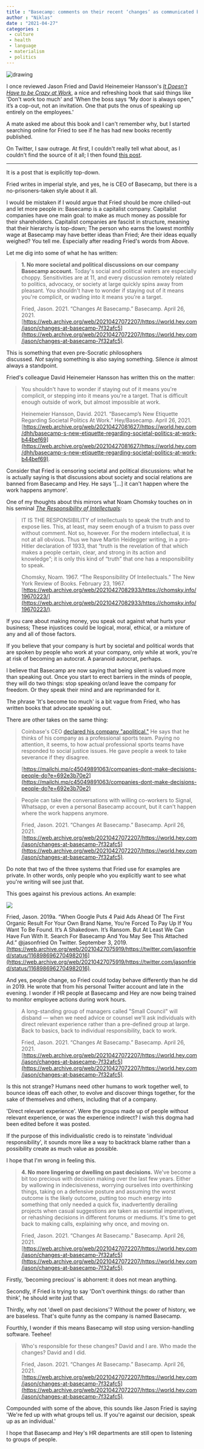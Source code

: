```yaml
---
title : "Basecamp: comments on their recent ‘changes’ as communicated by Jason Fried"
author : "Niklas"
date : "2021-04-27"
categories : 
 - culture
 - health
 - language
 - materialism
 - politics
---
```


![drawing](https://niklasblog.com/wp-content/Team-work.png)

I once reviewed Jason Fried and David Heinemeier Hansson's _[It Doesn't Have to be Crazy at Work](https://niklasblog.com/?p=21955)_, a nice and refreshing book that said things like 'Don't work too much' and 'When the boss says “My door is always open,” it’s a cop-out, not an invitation. One that puts the onus of speaking up entirely on the employees.'

A mate asked me about this book and I can't remember why, but I started searching online for Fried to see if he has had new books recently published.

On Twitter, I saw outrage. At first, I couldn't really tell what about, as I couldn't find the source of it all; I then found [this post](https://world.hey.com/jason/changes-at-basecamp-7f32afc5).

* * *

It is a post that is explicitly top-down.

Fried writes in imperial style, and yes, he is CEO of Basecamp, but there is a no-prisoners-taken style about it all.

I would be mistaken if I would argue that Fried should be more chilled-out and let more people in: Basecamp is a capitalist company. Capitalist companies have one main goal: to make as much money as possible for their shareholders. Capitalist companies are fascist in structure, meaning that their hierarchy is top-down; The person who earns the lowest monthly wage at Basecamp may have better ideas than Fried; Are their ideas equally weighed? You tell me. Especially after reading Fried's words from Above.

Let me dig into some of what he has written:

> **1\. No more societal and political discussions on our company Basecamp account.** Today's social and political waters are especially choppy. Sensitivities are at 11, and every discussion remotely related to politics, advocacy, or society at large quickly spins away from pleasant. You shouldn't have to wonder if staying out of it means you're complicit, or wading into it means you're a target.
> 
> Fried, Jason. 2021. “Changes At Basecamp.” Basecamp. April 26, 2021. [https://web.archive.org/web/20210427072207/https://world.hey.com/jason/changes-at-basecamp-7f32afc5](https://web.archive.org/web/20210427072207/https://world.hey.com/jason/changes-at-basecamp-7f32afc5).

This is something that even pre-Socratic philosophers discussed. _Not_ saying something is also saying something. Silence _is_ almost always a standpoint.

Fried's colleague David Heinemeier Hansson has written this on the matter:

> You shouldn't have to wonder if staying out of it means you're complicit, or stepping into it means you're a target. That is difficult enough outside of work, but almost impossible at work.
> 
> Heinemeier Hansson, David. 2021. “Basecamp’s New Etiquette Regarding Societal Politics At Work.” Hey/Basecamp. April 26, 2021. [https://web.archive.org/web/20210427081627/https://world.hey.com/dhh/basecamp-s-new-etiquette-regarding-societal-politics-at-work-b44bef69](https://web.archive.org/web/20210427081627/https://world.hey.com/dhh/basecamp-s-new-etiquette-regarding-societal-politics-at-work-b44bef69).

Consider that Fried is censoring societal and political discussions: what he is actually saying is that discussions about society and social relations are banned from Basecamp and Hey. He says '\[...\] it can't happen where the work happens anymore'.

One of my thoughts about this mirrors what Noam Chomsky touches on in his seminal _[The Responsibility of Intellectuals](https://chomsky.info/19670223/):_

> IT IS THE RESPONSIBILITY of intellectuals to speak the truth and to expose lies. This, at least, may seem enough of a truism to pass over without comment. Not so, however. For the modern intellectual, it is not at all obvious. Thus we have Martin Heidegger writing, in a pro-Hitler declaration of 1933, that “truth is the revelation of that which makes a people certain, clear, and strong in its action and knowledge”; it is only this kind of “truth” that one has a responsibility to speak.
> 
> Chomsky, Noam. 1967. “The Responsibility Of Intellectuals.” The New York Review of Books. February 23, 1967. [https://web.archive.org/web/20210427082933/https://chomsky.info/19670223/](https://web.archive.org/web/20210427082933/https://chomsky.info/19670223/).

If you care about making money, you speak out against what hurts your business; These injustices could be logical, moral, ethical, or a mixture of any and all of those factors.

If you believe that your company is hurt by societal and political words that are spoken by people who work at your company, only while at work, you're at risk of becoming an autocrat. A paranoid autocrat, perhaps.

I believe that Basecamp are now saying that being silent is valued more than speaking out. Once you start to erect barriers in the minds of people, they will do two things: stop speaking or/and leave the company for freedom. Or they speak their mind and are reprimanded for it.

The phrase 'It's become too much' is a bit vague from Fried, who has written books that advocate speaking out.

There are other takes on the same thing:

> Coinbase's CEO [declared his company "apolitical."](https://blog.coinbase.com/coinbase-is-a-mission-focused-company-af882df8804) He says that he thinks of his company as a professional sports team. Paying no attention, it seems, to how actual professional sports teams have responded to social justice issues. He gave people a week to take severance if they disagree.
> 
> [https://mailchi.mp/c45049891063/companies-dont-make-decisions-people-do?e=692e3b70e2](https://mailchi.mp/c45049891063/companies-dont-make-decisions-people-do?e=692e3b70e2)

<script note="" src="https://cdn.jsdelivr.net/gh/Blogger-Peer-Review/quotebacks@1/quoteback.js"></script>

> People can take the conversations with willing co-workers to Signal, Whatsapp, or even a personal Basecamp account, but it can't happen where the work happens anymore.
> 
> Fried, Jason. 2021. “Changes At Basecamp.” Basecamp. April 26, 2021. [https://web.archive.org/web/20210427072207/https://world.hey.com/jason/changes-at-basecamp-7f32afc5](https://web.archive.org/web/20210427072207/https://world.hey.com/jason/changes-at-basecamp-7f32afc5).

Do note that two of the three systems that Fried use for examples are private. In other words, only people who you explicitly want to see what you're writing will see just that.

This goes against his previous actions. An example:

![](https://niklasblog.com/wp-content/image-80.png)

Fried, Jason. 2019a. “When Google Puts 4 Paid Ads Ahead Of The First Organic Result For Your Own Brand Name, You’re Forced To Pay Up If You Want To Be Found. It’s A Shakedown. It’s Ransom. But At Least We Can Have Fun With It. Search For Basecamp And You May See This Attached Ad.” @jasonfried On Twitter. September 3, 2019. [https://web.archive.org/web/20210427075919/https://twitter.com/jasonfried/status/1168986962704982016](https://web.archive.org/web/20210427075919/https://twitter.com/jasonfried/status/1168986962704982016).

And yes, people change, so Fried could today behave differently than he did in 2019. He wrote that from his personal Twitter account and late in the evening. I wonder if HR people at Basecamp and Hey are now being trained to monitor employee actions during work hours.

> A long-standing group of managers called "Small Council" will disband — when we need advice or counsel we'll ask individuals with direct relevant experience rather than a pre-defined group at large. Back to basics, back to individual responsibility, back to work.
> 
> Fried, Jason. 2021. “Changes At Basecamp.” Basecamp. April 26, 2021. [https://web.archive.org/web/20210427072207/https://world.hey.com/jason/changes-at-basecamp-7f32afc5](https://web.archive.org/web/20210427072207/https://world.hey.com/jason/changes-at-basecamp-7f32afc5).

Is this not strange? Humans need other humans to work together well, to bounce ideas off each other, to evolve and discover things together, for the sake of themselves and others, including that of a company.

'Direct relevant experience'. Were the groups made up of people without relevant experience, or was the experience indirect? I wish this dogma had been edited before it was posted.

If the purpose of this individualistic credo is to reinstate 'individual responsibility', it sounds more like a way to backtrack blame rather than a possibility create as much value as possible.

I hope that I'm wrong in feeling this.

> **4\. No more lingering or dwelling on past decisions.** We've become a bit too precious with decision making over the last few years. Either by wallowing in indecisiveness, worrying ourselves into overthinking things, taking on a defensive posture and assuming the worst outcome is the likely outcome, putting too much energy into something that only needed a quick fix, inadvertently derailing projects when casual suggestions are taken as essential imperatives, or rehashing decisions in different forums or mediums. It's time to get back to making calls, explaining why once, and moving on.
> 
> Fried, Jason. 2021. “Changes At Basecamp.” Basecamp. April 26, 2021. [https://web.archive.org/web/20210427072207/https://world.hey.com/jason/changes-at-basecamp-7f32afc5](https://web.archive.org/web/20210427072207/https://world.hey.com/jason/changes-at-basecamp-7f32afc5).

Firstly, 'becoming precious' is abhorrent: it does not mean anything.

Secondly, if Fried is trying to say 'Don't overthink things: do rather than think', he should write just that.

Thirdly, why not 'dwell on past decisions'? Without the power of history, we are baseless. That's quite funny as the company is named Basecamp.

Fourthly, I wonder if this means Basecamp will stop using version-handling software. Teehee!

> Who's responsible for these changes? David and I are. Who made the changes? David and I did.
> 
> Fried, Jason. 2021. “Changes At Basecamp.” Basecamp. April 26, 2021. [https://web.archive.org/web/20210427072207/https://world.hey.com/jason/changes-at-basecamp-7f32afc5](https://web.archive.org/web/20210427072207/https://world.hey.com/jason/changes-at-basecamp-7f32afc5).

Compounded with some of the above, this sounds like Jason Fried is saying 'We're fed up with what groups tell us. If you're against our decision, speak up as an individual.'

I hope that Basecamp and Hey's HR departments are still open to listening to groups of people.
